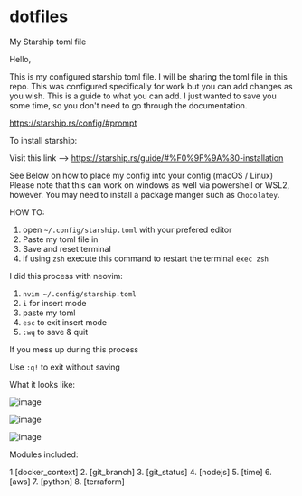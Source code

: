 # dotfiles
My Starship toml file


Hello, 

This is my configured starship toml file. I will be sharing the toml file in this repo. This was configured specifically for work but you can add changes as you wish.
This is a guide to what you can add. I just wanted to save you some time, so you don't need to go through the documentation. 

https://starship.rs/config/#prompt

To install starship:

Visit this link --> https://starship.rs/guide/#%F0%9F%9A%80-installation

See Below on how to place my config into your config (macOS / Linux) 
Please note that this can work on windows as well via powershell or WSL2, however. You may need to install a package manger such as `Chocolatey`. 

HOW TO:

1. open `~/.config/starship.toml` with your prefered editor 
2. Paste my toml file in 
3. Save and reset terminal 
4. if using `zsh` execute this command to restart the terminal `exec zsh` 

I did this process with neovim:

1. `nvim ~/.config/starship.toml` 
2. `i` for insert mode 
3. paste my toml 
4. `esc` to exit insert mode 
5. `:wq` to save & quit 

If you mess up during this process 

Use `:q!` to exit without saving 


What it looks like:

![image](https://user-images.githubusercontent.com/122121292/235580359-76214761-7612-404f-89fb-9b122f706645.png)


![image](https://user-images.githubusercontent.com/122121292/235580100-c20ea8a8-4488-4d93-988d-f49770fd31ff.png)



![image](https://user-images.githubusercontent.com/122121292/235579819-899c0445-5dbe-4dc7-a78f-02b091e160fa.png)

Modules included:
 
1.[docker_context]
2. [git_branch]
3. [git_status]
4. [nodejs]
5. [time]
6. [aws]
7. [python]
8. [terraform]
